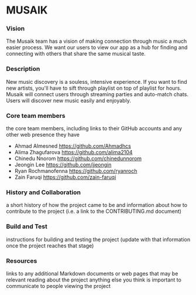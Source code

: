# MUSAIK

### Vision
The Musaik team has a vision of making connection through music a much easier process. We want our users to view our app as a hub for finding and connecting with others that share the same musical taste. 

### Description
New music discovery is a souless, intensive experience. If you want to find new artists, you'll have to sift through playlist on top of playlist for hours. Musaik will connect users through streaming parties and auto-match chats. Users will discover new music easily and enjoyably.

### Core team members
the core team members, including links to their GitHub accounts and any other web presence they have
- Ahmad Almesned https://github.com/Ahmadhcs
- Alima Zhagufarova https://github.com/alima2104
- Chinedu Nnorom https://github.com/chinedunnorom
- Jeongin Lee https://github.com/jjeongin
- Ryan Rochmanofenna https://github.com/ryanroch
- Zain Faruqi https://github.com/zain-faruqi

### History and Collaboration
a short history of how the project came to be and information about how to contribute to the project (i.e. a link to the CONTRIBUTING.md document)

### Build and Test
instructions for building and testing the project (update with that information once the project reaches that stage)

### Resources
links to any additional Markdown documents or web pages that may be relevant reading about the project
anything else you think is important to communicate to people viewing the project


